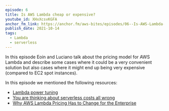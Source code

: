 ```yaml
---
episode: 6
title: Is AWS Lambda cheap or expensive?
youtube_id: XHxXcsvKGFA
anchor_fm_link: https://anchor.fm/aws-bites/episodes/06--Is-AWS-Lambda-cheap-or-expensive-e17ocg4
publish_date: 2021-10-14
tags:
  - Lambda
  - serverless
---
```



In this episode Eoin and Luciano talk about the pricing model for AWS Lambda and describe some cases where it could be a very convenient solution but also cases where it might end up being very expensive (compared to EC2 spot instances).

In this episode we mentioned the following resources:

  - [Lambda power tuning](https://github.com/alexcasalboni/aws-lambda-power-tuning)
  - [You are thinking about serverless costs all wrong](https://theburningmonk.com/2019/01/you-are-thinking-about-serverless-costs-all-wrong/)
  - [Why AWS Lambda Pricing Has to Change for the Enterprise](https://www.infoq.com/articles/aws-lambda-price-change/)
   
 